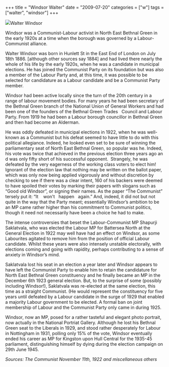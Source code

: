 +++
title = "Windsor Walter"
date = "2009-07-20"
categories = ["w"]
tags = ["walter", "windsor"]
+++

![](http://79.170.40.183/grahamstevenson.me.uk/images/stories/windsor%20walter2.jpg)Walter Windsor

Windsor was a Communist-Labour activist in North East Bethnal Green in the early 1920s at a time when the borough was governed by a Labour-Communist alliance.

Walter Windsor was born in Hunlett St in the East End of London on July 18th 1886. \[although other sources say 1884\] and had lived there nearly the whole of his life by the early 1920s, when he was a candidate in municipal elections. He has joined the Communist Party on its foundation but was also a member of the Labour Party and, at this time, it was possible to be selected for candidature as a Labour candidate and be a Communist Party member.  

Windsor had been active locally since the turn of the 20th century in a range of labour movement bodies. For many years he had been secretary of the Bethnal Green branch of the National Union of General Workers and had been one of the founders of the Bethnal Green Trades   Council and Labour Party. From 1919 he had been a Labour borough councillor in Bethnal Green and then had become an Alderman.

He was oddly defeated in municipal elec­tions in 1922, when he was well-known as a Communist but his defeat seemed to have little to do with this political allegiance. Indeed, he looked even set to be sure of winning the parliamentary seat of North East Bethnal Green, so popular was he. Indeed, his vote was twice that achieved in the previous elec­tion three years ago an d was only fifty short of his successful opponent.  Strangely, he was defeated by the very eagerness of the working class voters to elect him! Ignorant of the election law that nothing may be written on the ballot paper, which was only now being applied vigorously and without discretion by checking to see if there was a clear intent, 160 of his backers were deemed to have spoiled their votes by marking their papers with slogans such as “Good old Windsor”, or signing their names. As the paper “The Communist” tersely put it: “It    won't   happen   again.” And, indeed, it did not but not quite in the way that the Party meant; essentially Windsor’s ambition to be an MP came rather higher than his commitment to Communist politics, though it need not necessarily have been a choice he had to make.

The intense controversies that beset the Labour-Communist MP Shapurji Saklatvala, who was elected the Labour MP for Battersea North at the General Election in 1922 may well have had an effect on Windsor, as some Labourites agitated to remove him from the position of official Labour candidate. Whilst these years were also intensely unstable electorally, with elections coming and going with rapidity, perhaps contributing to a sense of anxiety in Windsor’s mind.

Saklatvala lost his seat in an election a year later and Windsor appears to have left the Communist Party to enable him to retain the candidature for North East Bethnal Green constituency and he finally became an MP in the December 6th 1923 general election. But, to the surprise of some (possibly including Windsor!), Saklatvala was re-elected at the same election, this time as a straight Communist. (He would repre­sent the constituency for five years until defeated by a Labour candidate in the surge of 1929 that enabled a majority Labour government to be elected. A formal ban on joint membership of Labour and the Communist Party only came in during 1925.

Windsor, now an MP, posed for a rather tasteful and elegant photo portrait, now actually in the National Portriat Gallery. Although he lost his Bethnal Green seat to the Liberals in 1929, and stood rather desperately for Labour in Nottingham in 1931, polling only 15% of the vote, Windsor eventually ended his career as MP for Kingston upon Hull Central for the 1935-45 parliament, distinguishing himself by dying during the election campaign on 29th June 1945.  

_Sources: The Communist November 11th, 1922 and miscellaneous others_
